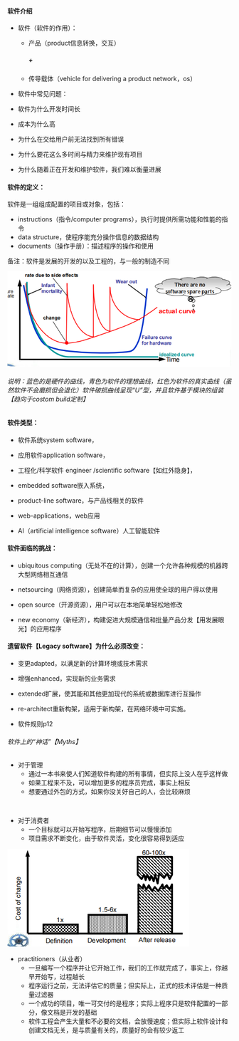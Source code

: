 #### 软件介绍

* 软件（软件的作用）：

  * 产品（product信息转换，交互）

    #####       +

  * 传导载体（vehicle for delivering a product network，os）



*  软件中常见问题：
  * 软件为什么开发时间长
  * 成本为什么高
  * 为什么在交给用户前无法找到所有错误
  * 为什么要花这么多时间与精力来维护现有项目
  * 为什么随着正在开发和维护软件，我们难以衡量进展





####  软件的定义：

软件是一组组成配置的项目或对象，包括：

* instructions（指令/computer programs），执行时提供所需功能和性能的指令
* data structure，使程序能充分操作信息的数据结构
* documents（操作手册）：描述程序的操作和使用

备注：软件是发展的开发的以及工程的，与一般的制造不同

![image-20210617000827395](https://raw.githubusercontent.com/shuixianhua-ai/demo/main/image/image-20210617000827395.png)

###### *说明：蓝色的是硬件的曲线，青色为软件的理想曲线，红色为软件的真实曲线（虽然软件不会磨损但会退化）软件破损曲线呈现“U”型，并且软件基于模块的组装【趋向于costom build定制】*

 

####  软件类型：

* 软件系统system software，

* 应用软件application software，

* 工程化/科学软件 engineer /scientific software【如红外隐身】，

* embedded software嵌入系统，

* product-line software，与产品线相关的软件

* web-applications，web应用

* AI（artificial intelligence software）人工智能软件

  

####  软件面临的挑战：

* ubiquitous computing（无处不在的计算），创建一个允许各种规模的机器跨大型网络相互通信

* netsourcing（网络资源），创建简单而复杂的应用使全球的用户得以使用

* open source（开源资源），用户可以在本地简单轻松地修改

* new economy（新经济），构建促进大规模通信和批量产品分发【用发展眼光】的应用程序

  

####  遗留软件【Legacy software】为什么必须改变：

* 变更adapted，以满足新的计算环境或技术需求

* 增强enhanced，实现新的业务需求

* extended扩展，使其能和其他更加现代的系统或数据库进行互操作

* re-architect重新构架，适用于新构架，在网络环境中可实施。

* 软件规则p12

  

###### 软件上的“神话”【Myths】

* 对于管理
  * 通过一本书来使人们知道软件构建的所有事情，但实际上没人在乎这样做
  * 如果工程来不及，可以增加更多的程序员完成，事实上相反
  * 想要通过外包的方式，如果你没关好自己的人，会比较麻烦

​         

* 对于消费者
  * 一个目标就可以开始写程序，后期细节可以慢慢添加
  * 项目需求不断变化，由于软件灵活，变化很容易得到适应



![image-20210617000800119](https://raw.githubusercontent.com/shuixianhua-ai/demo/main/image/image-20210617000800119.png)

* practitioners（从业者）
  * 一旦编写一个程序并让它开始工作，我们的工作就完成了，事实上，你越早开始写，过程越长
  * 程序运行之前，无法评估它的质量；但实际上，正式的技术评估是一种质量过滤器
  * 一个成功的项目，唯一可交付的是程序；实际上程序只是软件配置的一部分，像文档是开发的基础
  * 软件工程会产生大量和不必要的文档，会放慢速度；但实际上软件设计和创建文档无关，是与质量有关的，质量好的会有较少返工







​	

​			













